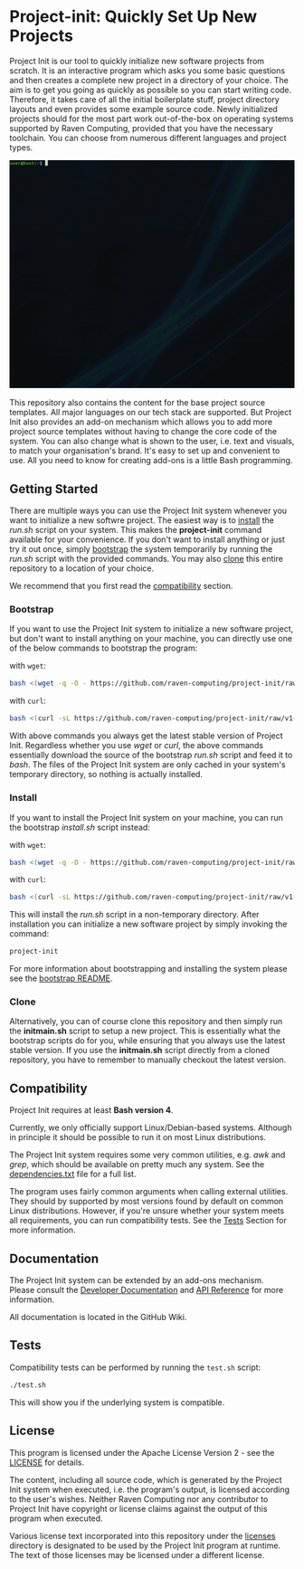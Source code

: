 # Project-init: Quickly Set Up New Projects

Project Init is our tool to quickly initialize new software projects from scratch. It is an interactive program which asks you some basic questions and then creates a complete new project in a directory of your choice. The aim is to get you going as quickly as possible so you can start writing code. Therefore, it takes care of all the initial boilerplate stuff, project directory layouts and even provides some example source code. Newly initialized projects should for the most part work out-of-the-box on operating systems supported by Raven Computing, provided that you have the necessary toolchain. You can choose from numerous different languages and project types.

![Example Usage](docs/example_usage.gif)

This repository also contains the content for the base project source templates. All major languages on our tech stack are supported. But Project Init also provides an add-on mechanism which allows you to add more project source templates without having to change the core code of the system. You can also change what is shown to the user, i.e. text and visuals, to match your organisation's brand. It's easy to set up and convenient to use. All you need to know for creating add-ons is a little Bash programming.

## Getting Started

There are multiple ways you can use the Project Init system whenever you want to initialize a new softwre project. The easiest way is to [install](#install) the *run.sh* script on your system. This makes the **project-init** command available for your convenience. If you don't want to install anything or just try it out once, simply [bootstrap](#bootstrap) the system temporarily by running the *run.sh* script with the provided commands. You may also [clone](#clone) this entire repository to a location of your choice.

We recommend that you first read the [compatibility](#compatibility) section.

### Bootstrap

If you want to use the Project Init system to initialize a new software project, but don't want to install anything on your machine, you can directly use one of the below commands to bootstrap the program:

with ```wget```:
```bash
bash <(wget -q -O - https://github.com/raven-computing/project-init/raw/v1-latest/bootstrap/run.sh)
```

with ```curl```:
```bash
bash <(curl -sL https://github.com/raven-computing/project-init/raw/v1-latest/bootstrap/run.sh)
```

With above commands you always get the latest stable version of Project Init. Regardless whether you use *wget* or *curl*, the above commands essentially download the source of the bootstrap *run.sh* script and feed it to *bash*. The files of the Project Init system are only cached in your system's temporary directory, so nothing is actually installed.

### Install

If you want to install the Project Init system on your machine, you can run the bootstrap *install.sh* script instead:

with ```wget```:
```bash
bash <(wget -q -O - https://github.com/raven-computing/project-init/raw/v1-latest/bootstrap/install.sh)
```

with ```curl```:
```bash
bash <(curl -sL https://github.com/raven-computing/project-init/raw/v1-latest/bootstrap/install.sh)
```

This will install the *run.sh* script in a non-temporary directory. After installation you can initialize a new software project by simply invoking the command:

```bash
project-init
```

For more information about bootstrapping and installing the system please see the [bootstrap README](bootstrap/README.md).

### Clone

Alternatively, you can of course clone this repository and then simply run the **initmain.sh** script to setup a new project. This is essentially what the bootstrap scripts do for you, while ensuring that you always use the latest stable version. If you use the **initmain.sh** script directly from a cloned repository, you have to remember to manually checkout the latest version.


## Compatibility

Project Init requires at least **Bash version 4**.

Currently, we only officially support Linux/Debian-based systems. Although in principle it should be possible to run it on most Linux distributions.

The Project Init system requires some very common utilities, e.g. *awk* and *grep*, which should be available on pretty much any system. See the [dependencies.txt](dependencies.txt) file for a full list.

The program uses fairly common arguments when calling external utilities. They should by supported by most versions found by default on common Linux distributions. However, if you're unsure whether your system meets all requirements, you can run compatibility tests. See the [Tests](#tests) Section for more information.

## Documentation

The Project Init system can be extended by an add-ons mechanism.  
Please consult the [Developer Documentation](https://github.com/raven-computing/project-init/wiki) and [API Reference](https://github.com/raven-computing/project-init/wiki/API-Reference) for more information.

All documentation is located in the GitHub Wiki.

## Tests

Compatibility tests can be performed by running the ```test.sh``` script:
```bash
./test.sh
```

This will show you if the underlying system is compatible.

## License

This program is licensed under the Apache License Version 2 - see the [LICENSE](LICENSE) for details.

The content, including all source code, which is generated by the Project Init system when executed, i.e. the program's output, is licensed according to the user's wishes. Neither Raven Computing nor any contributor to Project Init have copyright or license claims against the output of this program when executed.

Various license text incorporated into this repository under the [licenses](licenses) directory is designated to be used by the Project Init program at runtime. The text of those licenses may be licensed under a different license.
